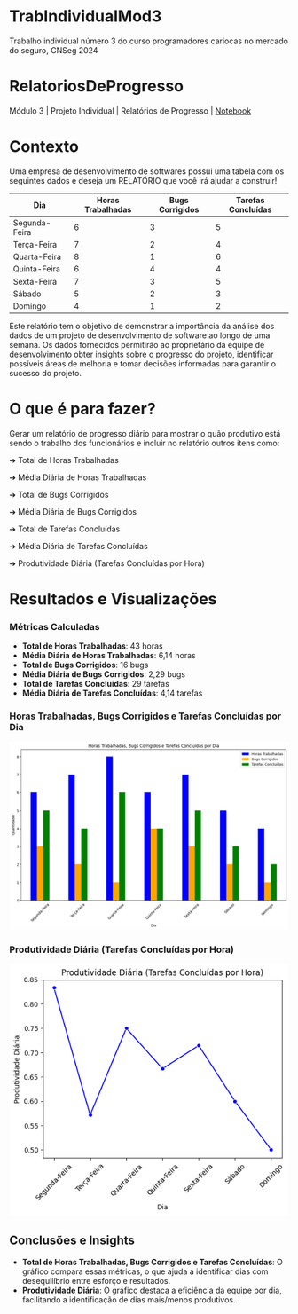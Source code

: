 # TrabIndividualMod3
Trabalho individual número 3 do curso programadores cariocas no mercado do seguro, CNSeg 2024
# RelatoriosDeProgresso
Módulo 3 | Projeto Individual | Relatórios de Progresso | [Notebook](https://colab.research.google.com/drive/1bKvmnF5_3zhRbT0dZPPf5VEPhFauV3py?usp=sharing)

# Contexto
Uma empresa de desenvolvimento de softwares possui uma tabela com os seguintes dados e deseja um RELATÓRIO que você irá ajudar a construir!


| Dia           | Horas Trabalhadas | Bugs Corrigidos | Tarefas Concluídas |
|---------------|-------------------|-----------------|--------------------|
| Segunda-Feira | 6                 | 3               | 5                  |
| Terça-Feira   | 7                 | 2               | 4                  |
| Quarta-Feira  | 8                 | 1               | 6                  |
| Quinta-Feira  | 6                 | 4               | 4                  |
| Sexta-Feira   | 7                 | 3               | 5                  |
| Sábado        | 5                 | 2               | 3                  |
| Domingo       | 4                 | 1               | 2                  |


Este relatório tem o objetivo de demonstrar a importância da análise dos dados de um projeto de desenvolvimento de software ao longo de uma semana. Os dados fornecidos permitirão ao proprietário da equipe de desenvolvimento obter insights sobre o progresso do projeto, identificar possíveis áreas de melhoria e tomar decisões informadas para garantir o sucesso do projeto.

# O que é para fazer?
Gerar um relatório de progresso diário para mostrar o quão produtivo está sendo o trabalho dos funcionários e incluir no relatório outros itens como:

➔ Total de Horas Trabalhadas

➔ Média Diária de Horas Trabalhadas

➔ Total de Bugs Corrigidos

➔ Média Diária de Bugs Corrigidos

➔ Total de Tarefas Concluídas

➔ Média Diária de Tarefas Concluídas

➔ Produtividade Diária (Tarefas Concluídas por Hora)

# Resultados e Visualizações

### Métricas Calculadas

- **Total de Horas Trabalhadas**: 43 horas
- **Média Diária de Horas Trabalhadas**: 6,14 horas
- **Total de Bugs Corrigidos**: 16 bugs
- **Média Diária de Bugs Corrigidos**: 2,29 bugs
- **Total de Tarefas Concluídas**: 29 tarefas
- **Média Diária de Tarefas Concluídas**: 4,14 tarefas

### Horas Trabalhadas, Bugs Corrigidos e Tarefas Concluídas por Dia

![Horas, Bugs, Tarefas por Dia](grafico1.png)

### Produtividade Diária (Tarefas Concluídas por Hora)

![Produtividade Diária](grafico2.png)

## Conclusões e Insights

- **Total de Horas Trabalhadas, Bugs Corrigidos e Tarefas Concluídas**: O gráfico compara essas métricas, o que ajuda a identificar dias com desequilíbrio entre esforço e resultados.
- **Produtividade Diária**: O gráfico destaca a eficiência da equipe por dia, facilitando a identificação de dias mais/menos produtivos.
